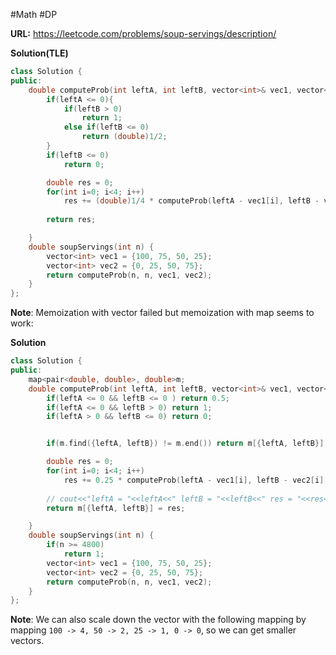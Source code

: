#Math #DP

**URL:** https://leetcode.com/problems/soup-servings/description/

**Solution(TLE)**
```C++
class Solution {
public:
    double computeProb(int leftA, int leftB, vector<int>& vec1, vector<int>& vec2){
        if(leftA <= 0){
            if(leftB > 0)
                return 1;
            else if(leftB <= 0)
                return (double)1/2;
        }
        if(leftB <= 0)
            return 0;

        double res = 0;
        for(int i=0; i<4; i++)
            res += (double)1/4 * computeProb(leftA - vec1[i], leftB - vec2[i], vec1, vec2);
        
        return res;

    }
    double soupServings(int n) {
        vector<int> vec1 = {100, 75, 50, 25};
        vector<int> vec2 = {0, 25, 50, 75};
        return computeProb(n, n, vec1, vec2);
    }
};
```

**Note**: Memoization with vector failed but memoization with map seems to work:

**Solution**
```C++
class Solution {
public:
    map<pair<double, double>, double>m;
    double computeProb(int leftA, int leftB, vector<int>& vec1, vector<int>& vec2){
        if(leftA <= 0 && leftB <= 0 ) return 0.5;
        if(leftA <= 0 && leftB > 0) return 1;
        if(leftA > 0 && leftB <= 0) return 0;


        if(m.find({leftA, leftB}) != m.end()) return m[{leftA, leftB}];

        double res = 0;
        for(int i=0; i<4; i++)
            res += 0.25 * computeProb(leftA - vec1[i], leftB - vec2[i], vec1, vec2);
        
        // cout<<"leftA = "<<leftA<<" leftB = "<<leftB<<" res = "<<res<<endl;
        return m[{leftA, leftB}] = res;

    }
    double soupServings(int n) {
        if(n >= 4800)
            return 1;
        vector<int> vec1 = {100, 75, 50, 25};
        vector<int> vec2 = {0, 25, 50, 75};
        return computeProb(n, n, vec1, vec2);
    }
};
```

**Note**: We can also scale down the vector with the following mapping by mapping `100 -> 4, 50 -> 2, 25 -> 1, 0 -> 0`, so we can get smaller vectors.
